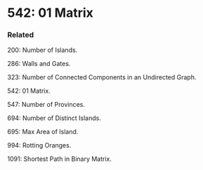 # 542: 01 Matrix

### Related
200: Number of Islands.

286: Walls and Gates.

323: Number of Connected Components in an Undirected Graph.

542: 01 Matrix.

547: Number of Provinces.

694: Number of Distinct Islands.

695: Max Area of Island.

994: Rotting Oranges.

1091: Shortest Path in Binary Matrix.